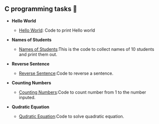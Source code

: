 ## C programming tasks :page_with_curl:

* **Hello World**
  * [Hello World](https://github.com/Rufuscsc/Csc-235/blob/main/C_hello_world/C_Hello_world.c): Code to print Hello world  

* **Names of Students**
  * [Names of Students](https://github.com/Rufuscsc/Csc-235/blob/main/C_name/C_name.c):This is the code to collect names of 10 students and print them out. 

* **Reverse Sentence**
  * [Reverse Sentence](https://github.com/Rufuscsc/Csc-235/blob/main/C_reverse/Reverse.c):Code to reverse a sentence.  

* **Counting Numbers**
  * [Counting Numbers](https://github.com/Rufuscsc/Csc-235/blob/main/C_1-N/C_1-n.c):Code to count number from 1 to the number inputed.  

* **Qudratic Equation**
  * [Qudratic Equation](https://github.com/Rufuscsc/Csc-235/blob/main/C_quadric/C_quadratic.c):Code to solve quadratic equation.  
